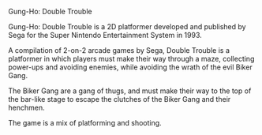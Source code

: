 Gung-Ho: Double Trouble

Gung-Ho: Double Trouble is a 2D platformer developed and published by Sega for the Super Nintendo Entertainment System in 1993.

A compilation of 2-on-2 arcade games by Sega, Double Trouble is a platformer in which players must make their way through a maze, collecting power-ups and avoiding enemies, while avoiding the wrath of the evil Biker Gang.

The Biker Gang are a gang of thugs, and must make their way to the top of the bar-like stage to escape the clutches of the Biker Gang and their henchmen.

The game is a mix of platforming and shooting.